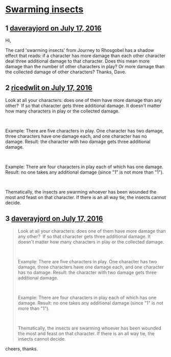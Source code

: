 # [Swarming insects](https://community.fantasyflightgames.com/topic/225192-swarming-insects/)

## 1 [daverayjord on July 17, 2016](https://community.fantasyflightgames.com/topic/225192-swarming-insects/?do=findComment&comment=2314091)

Hi,

The card 'swarming insects' from Journey to Rhosgobel has a shadow effect that reads: if a character has more damage than each other character deal three additional damage to that character. Does this mean more damage than the number of other characters in play? Or more damage than the collected damage of other characters? Thanks, Dave.

## 2 [ricedwlit on July 17, 2016](https://community.fantasyflightgames.com/topic/225192-swarming-insects/?do=findComment&comment=2314125)

Look at all your characters: does one of them have more damage than any other?  If so that character gets three additional damage. It doesn't matter how many characters in play or the collected damage.

 

Example: There are five characters in play. One character has two damage, three characters have one damage each, and one character has no damage. Result: the character with two damage gets three additional damage.

 

Example: There are four characters in play each of which has one damage. Result: no one takes any additional damage (since "1" is not more than "1").

 

Thematically, the insects are swarming whoever has been wounded the most and feast on that character. If there is an all way tie, the insects cannot decide.

## 3 [daverayjord on July 17, 2016](https://community.fantasyflightgames.com/topic/225192-swarming-insects/?do=findComment&comment=2314136)

> Look at all your characters: does one of them have more damage than any other?  If so that character gets three additional damage. It doesn't matter how many characters in play or the collected damage.
> 
>  
> 
> Example: There are five characters in play. One character has two damage, three characters have one damage each, and one character has no damage. Result: the character with two damage gets three additional damage.
> 
>  
> 
> Example: There are four characters in play each of which has one damage. Result: no one takes any additional damage (since "1" is not more than "1").
> 
>  
> 
> Thematically, the insects are swarming whoever has been wounded the most and feast on that character. If there is an all way tie, the insects cannot decide.

cheers, thanks.

